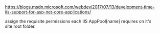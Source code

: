

https://blogs.msdn.microsoft.com/webdev/2017/07/13/development-time-iis-support-for-asp-net-core-applications/


assign the requisite permissions each IIS AppPool\[name] requires on it's site root folder.
